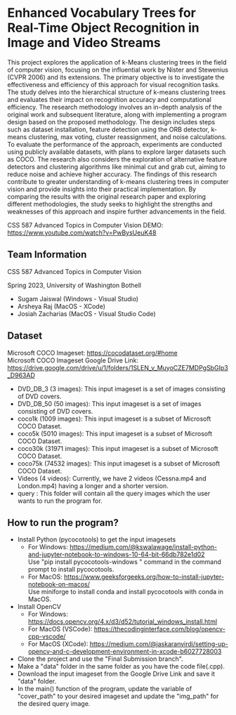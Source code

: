 # Enhanced Vocabulary Trees for Real-Time Object Recognition in Image and Video Streams

This project explores the application of k-Means clustering trees in the field of computer vision, focusing on the influential work by Nister and Stewenius (CVPR 2006) and its extensions. The primary objective is to investigate the effectiveness and efficiency of this approach for visual recognition tasks. The study delves into the hierarchical structure of k-means clustering trees and evaluates their impact on recognition accuracy and computational efficiency. The research methodology involves an in-depth analysis of the original work and subsequent literature, along with implementing a program design based on the proposed methodology. The design includes steps such as dataset installation, feature detection using the ORB detector, k-means clustering, max voting, cluster reassignment, and noise calculations.
To evaluate the performance of the approach, experiments are conducted using publicly available datasets, with plans to explore larger datasets such as COCO. The research also considers the exploration of alternative feature detectors and clustering algorithms like minimal cut and grab cut, aiming to reduce noise and achieve higher accuracy. The findings of this research contribute to greater understanding of k-means clustering trees in computer vision and provide insights into their practical implementation. By comparing the results with the original research paper and exploring different methodologies, the study seeks to highlight the strengths and weaknesses of this approach and inspire further advancements in the field.


CSS 587 Advanced Topics in Computer Vision DEMO: https://www.youtube.com/watch?v=PwBysUeuK48

## Team Information

CSS 587 Advanced Topics in Computer Vision <br>

Spring 2023, University of Washington Bothell

- Sugam Jaiswal (Windows - Visual Studio)
- Arsheya Raj (MacOS - XCode)
- Josiah Zacharias (MacOS - Visual Studio Code)

## Dataset
Microsoft COCO Imageset: https://cocodataset.org/#home <br>
Microsoft COCO Imageset Google Drive Link: https://drive.google.com/drive/u/1/folders/1SLEN_v_MuyoCZE7MDPgSbGIp3_D963AD

- DVD_DB_3 (3 images): This input imageset is a set of images consisting of DVD covers.
- DVD_DB_50 (50 images): This input imageset is a set of images consisting of DVD covers.
- coco1k (1009 images): This input imageset is a subset of Microsoft COCO Dataset.
- coco5k (5010 images): This input imageset is a subset of Microsoft COCO Dataset.
- coco30k (31971 images): This input imageset is a subset of Microsoft COCO Dataset.
- coco75k (74532 images): This input imageset is a subset of Microsoft COCO Dataset.
- Videos (4 videos): Currently, we have 2 videos (Cessna.mp4 and London.mp4) having a longer and a shorter version.
- query : This folder will contain all the query images which the user wants to run the program for.

## How to run the program?

- Install Python (pycocotools) to get the input imagesets
	- For Windows: https://medium.com/@kswalawage/install-python-and-jupyter-notebook-to-windows-10-64-bit-66db782e1d02 <br>
		Use "pip install pycocotools-windows " command in the command prompt to install pycocotools.
	- For MacOS: https://www.geeksforgeeks.org/how-to-install-jupyter-notebook-on-macos/ <br>
		Use miniforge to install conda and install pycocotools with conda in MacOS.
- Install OpenCV
	- For Windows: https://docs.opencv.org/4.x/d3/d52/tutorial_windows_install.html 
	- For MacOS (VSCode): https://thecodinginterface.com/blog/opencv-cpp-vscode/
	- For MacOS (XCode): https://medium.com/@jaskaranvirdi/setting-up-opencv-and-c-development-environment-in-xcode-b6027728003
- Clone the project and use the "Final Submission branch".
- Make a "data" folder in the same folder as you have the code file(.cpp).
- Download the input imageset from the Google Drive Link and save it "data" folder.
- In the main() function of the program, update the variable of "cover_path" to your desired imageset and update the "img_path" for the desired query image.

